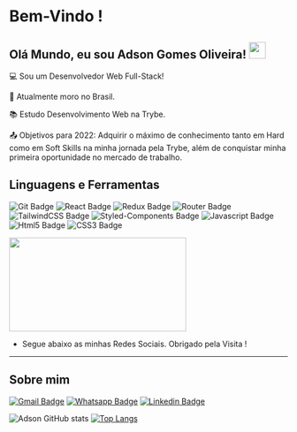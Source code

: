 # Bem-Vindo !

 

## Olá Mundo, eu sou Adson Gomes Oliveira! <img src=https://github.com/TheDudeThatCode/TheDudeThatCode/blob/master/Assets/Earth.gif width="30">

 

:computer: Sou um Desenvolvedor Web Full-Stack!

:house_with_garden: Atualmente moro no Brasil.

:books: Estudo Desenvolvimento Web na Trybe.

:outbox_tray: Objetivos para 2022: Adquirir o máximo de conhecimento tanto em Hard como em Soft Skills na minha jornada pela Trybe, além de conquistar minha primeira oportunidade no mercado de trabalho.

 

## Linguagens e Ferramentas

![Git Badge](https://img.shields.io/badge/Git-E34F26?style=for-the-badge&logo=git&logoColor=white) ![React Badge](https://img.shields.io/badge/React-20232A?style=for-the-badge&logo=react&logoColor=61DAFB) ![Redux Badge](https://img.shields.io/badge/Redux-593D88?style=for-the-badge&logo=redux&logoColor=white) ![Router Badge](https://img.shields.io/badge/React_Router-CA4245?style=for-the-badge&logo=react-router&logoColor=white) ![TailwindCSS Badge](https://img.shields.io/badge/Tailwind_CSS-38B2AC?style=for-the-badge&logo=tailwind-css&logoColor=white) ![Styled-Components Badge](https://img.shields.io/badge/styled--components-DB7093?style=for-the-badge&logo=styled-components&logoColor=white) ![Javascript Badge](https://img.shields.io/badge/JavaScript-F7DF1E?style=for-the-badge&logo=javascript&logoColor=black) ![Html5 Badge](https://img.shields.io/badge/HTML5-E34F26?style=for-the-badge&logo=html5&logoColor=white) ![CSS3 Badge](https://img.shields.io/badge/CSS3-1572B6?style=for-the-badge&logo=css3&logoColor=white)

<img src="https://media.giphy.com/media/mzQ5Jm9cXVBH6LfR0P/giphy.gif" width="320" height="170" />

- Segue abaixo as minhas Redes Sociais. Obrigado pela Visita ! 
----------------------------------------------------------------------------------

## Sobre mim

[![Gmail Badge](https://img.shields.io/badge/Gmail-D14836?style=for-the-badge&logo=gmail&logoColor=white&link=adsongoliveira007@gmail.com)]( adsongoliveira2021@gmail.com) [![Whatsapp Badge](https://img.shields.io/badge/WhatsApp-25D366?style=for-the-badge&logo=whatsapp&logoColor=white&link=https://api.whatsapp.com/send?phone=+5577988187956)]( https://api.whatsapp.com/send?phone=+5577988294016) [![Linkedin Badge](https://img.shields.io/badge/LinkedIn-0077B5?style=for-the-badge&logo=linkedin&logoColor=white&link=https://www.linkedin.com/in/adson-gomes-oliveira/)]( https://www.linkedin.com/in/adson-gomes-oliveira/) 


![Adson GitHub stats](https://github-readme-stats.vercel.app/api?username=adson-gomes-oliveira&show_icons=true&theme=tokyonight) [![Top Langs](https://github-readme-stats.vercel.app/api/top-langs/?username=adson-gomes-oliveira&langs_count=8&theme=tokyonight)](https://github.com/adson-gomes-oliveira/github-readme-stats)







